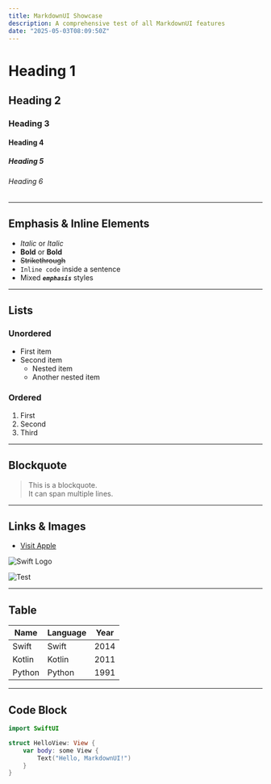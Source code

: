 ```yaml
---
title: MarkdownUI Showcase
description: A comprehensive test of all MarkdownUI features
date: "2025-05-03T08:09:50Z"
---
```


# Heading 1

## Heading 2

### Heading 3

#### Heading 4

##### Heading 5

###### Heading 6

---

## Emphasis & Inline Elements

- *Italic* or _Italic_
- **Bold** or __Bold__
- ~~Strikethrough~~
- `Inline code` inside a sentence
- Mixed _**`emphasis`**_ styles

---

## Lists

### Unordered

- First item
- Second item
  - Nested item
  - Another nested item

### Ordered

1. First
2. Second
3. Third

---

## Blockquote

> This is a blockquote.  
> It can span multiple lines.

---

## Links & Images

- [Visit Apple](https://apple.com)

![Swift Logo](https://swift.org/assets/images/swift.svg)

![Test](https://picsum.photos/id/237/200/300)

---

## Table

| Name     | Language | Year |
|----------|----------|------|
| Swift    | Swift    | 2014 |
| Kotlin   | Kotlin   | 2011 |
| Python   | Python   | 1991 |

---

## Code Block

```swift
import SwiftUI

struct HelloView: View {
    var body: some View {
        Text("Hello, MarkdownUI!")
    }
}
